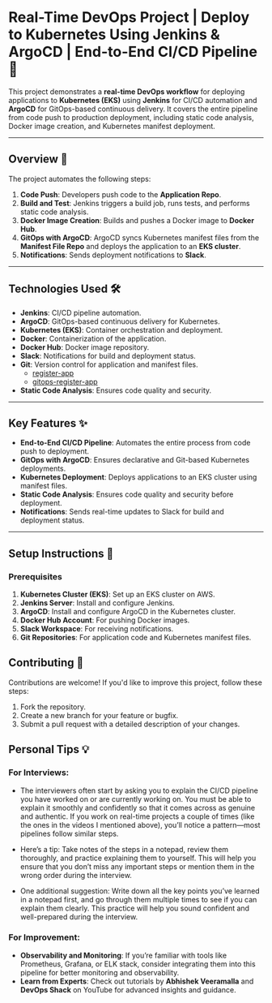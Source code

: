 # Real-Time DevOps Project | Deploy to Kubernetes Using Jenkins & ArgoCD | End-to-End CI/CD Pipeline 🚀

This project demonstrates a **real-time DevOps workflow** for deploying applications to **Kubernetes (EKS)** using **Jenkins** for CI/CD automation and **ArgoCD** for GitOps-based continuous delivery. It covers the entire pipeline from code push to production deployment, including static code analysis, Docker image creation, and Kubernetes manifest deployment.

---

## Overview 🌟

The project automates the following steps:
1. **Code Push**: Developers push code to the **Application Repo**.
2. **Build and Test**: Jenkins triggers a build job, runs tests, and performs static code analysis.
3. **Docker Image Creation**: Builds and pushes a Docker image to **Docker Hub**.
4. **GitOps with ArgoCD**: ArgoCD syncs Kubernetes manifest files from the **Manifest File Repo** and deploys the application to an **EKS cluster**.
5. **Notifications**: Sends deployment notifications to **Slack**.

---

## Technologies Used 🛠️

- **Jenkins**: CI/CD pipeline automation.
- **ArgoCD**: GitOps-based continuous delivery for Kubernetes.
- **Kubernetes (EKS)**: Container orchestration and deployment.
- **Docker**: Containerization of the application.
- **Docker Hub**: Docker image repository.
- **Slack**: Notifications for build and deployment status.
- **Git**: Version control for application and manifest files.
    - [register-app](https://github.com/sanjeev-saravanan/register-app.git)
    - [gitops-register-app](https://github.com/sanjeev-saravanan/gitops-register-app.git)
- **Static Code Analysis**: Ensures code quality and security.

---

## Key Features ✨

- **End-to-End CI/CD Pipeline**: Automates the entire process from code push to deployment.
- **GitOps with ArgoCD**: Ensures declarative and Git-based Kubernetes deployments.
- **Kubernetes Deployment**: Deploys applications to an EKS cluster using manifest files.
- **Static Code Analysis**: Ensures code quality and security before deployment.
- **Notifications**: Sends real-time updates to Slack for build and deployment status.

---

## Setup Instructions 📝

### Prerequisites

1. **Kubernetes Cluster (EKS)**: Set up an EKS cluster on AWS.
2. **Jenkins Server**: Install and configure Jenkins.
3. **ArgoCD**: Install and configure ArgoCD in the Kubernetes cluster.
4. **Docker Hub Account**: For pushing Docker images.
5. **Slack Workspace**: For receiving notifications.
6. **Git Repositories**: For application code and Kubernetes manifest files.

## Contributing 🤝

Contributions are welcome! If you'd like to improve this project, follow these steps:

1. Fork the repository.
2. Create a new branch for your feature or bugfix.
3. Submit a pull request with a detailed description of your changes.

## Personal Tips 💡

### For Interviews:
- The interviewers often start by asking you to explain the CI/CD pipeline you have worked on or are currently working on. You must be able to explain it smoothly and confidently so that it comes across as genuine and authentic. If you work on real-time projects a couple of times (like the ones in the videos I mentioned above), you’ll notice a pattern—most pipelines follow similar steps.

- Here’s a tip: Take notes of the steps in a notepad, review them thoroughly, and practice explaining them to yourself. This will help you ensure that you don’t miss any important steps or mention them in the wrong order during the interview.

- One additional suggestion: Write down all the key points you’ve learned in a notepad first, and go through them multiple times to see if you can explain them clearly. This practice will help you sound confident and well-prepared during the interview.

### For Improvement:
- **Observability and Monitoring**: If you’re familiar with tools like Prometheus, Grafana, or ELK stack, consider integrating them into this pipeline for better monitoring and observability.
- **Learn from Experts**: Check out tutorials by **Abhishek Veeramalla** and **DevOps Shack** on YouTube for advanced insights and guidance.


